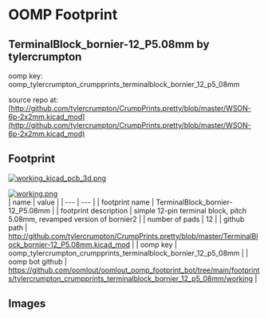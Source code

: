 # OOMP Footprint  
## TerminalBlock_bornier-12_P5.08mm  by tylercrumpton  
  
oomp key: oomp_tylercrumpton_crumpprints_terminalblock_bornier_12_p5_08mm  
  
source repo at: [http://github.com/tylercrumpton/CrumpPrints.pretty/blob/master/WSON-6p-2x2mm.kicad_mod](http://github.com/tylercrumpton/CrumpPrints.pretty/blob/master/WSON-6p-2x2mm.kicad_mod)  
## Footprint  
  
[![working_kicad_pcb_3d.png](working_kicad_pcb_3d_600.png)](working_kicad_pcb_3d.png)  
  
[![working.png](working_600.png)](working.png)  
| name | value | 
| --- | --- | 
| footprint name | TerminalBlock_bornier-12_P5.08mm | 
| footprint description | simple 12-pin terminal block, pitch 5.08mm, revamped version of bornier2 | 
| number of pads | 12 | 
| github path | http://github.com/tylercrumpton/CrumpPrints.pretty/blob/master/TerminalBlock_bornier-12_P5.08mm.kicad_mod | 
| oomp key | oomp_tylercrumpton_crumpprints_terminalblock_bornier_12_p5_08mm | 
| oomp bot github | https://github.com/oomlout/oomlout_oomp_footprint_bot/tree/main/footprints/tylercrumpton_crumpprints_terminalblock_bornier_12_p5_08mm/working | 
## Images  
